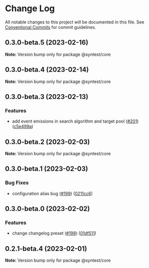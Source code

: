 # Change Log

All notable changes to this project will be documented in this file.
See [Conventional Commits](https://conventionalcommits.org) for commit guidelines.

## 0.3.0-beta.5 (2023-02-16)

**Note:** Version bump only for package @syntest/core

## 0.3.0-beta.4 (2023-02-14)

**Note:** Version bump only for package @syntest/core

## 0.3.0-beta.3 (2023-02-13)

### Features

- add event emissions in search algorithm and target pool ([#201](https://github.com/syntest-framework/syntest-core/issues/201)) ([c5e499a](https://github.com/syntest-framework/syntest-core/commit/c5e499af53097b6881416528d914795f67ab541d))

## 0.3.0-beta.2 (2023-02-03)

**Note:** Version bump only for package @syntest/core

## 0.3.0-beta.1 (2023-02-03)

### Bug Fixes

- configuration alias bug ([#199](https://github.com/syntest-framework/syntest-core/issues/199)) ([0211cc6](https://github.com/syntest-framework/syntest-core/commit/0211cc63ffb97005d0f4eb8de1fe6b0772822b82))

## 0.3.0-beta.0 (2023-02-02)

### Features

- change changelog preset ([#198](https://github.com/syntest-framework/syntest-core/issues/198)) ([01df511](https://github.com/syntest-framework/syntest-core/commit/01df511a936cce6851259a512b6ea70760ad8dd4))

## 0.2.1-beta.4 (2023-02-01)

**Note:** Version bump only for package @syntest/core
